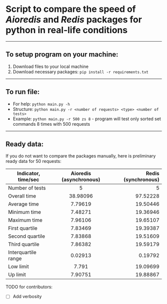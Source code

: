 # Script to compare the speed of **_Aioredis_** and **_Redis_** packages for python in real-life conditions

---

## To setup program on your machine:

1. Download files to your local machine
2. Download necessary packages: `pip install -r requirements.txt`

---

## To run file:

- For help: `python main.py -h`
- Structure: `python main.py -r <number of requests> <type> <number of tests>`
- Example: `python main.py -r 500 zs 8` - program will test only sorted set commands 8 times with 500 requests

---

## Ready data:

If you do not want to compare the packages manually, here is preliminary ready data for 50 requests:

| Indicator, time/sec | Aioredis (asynchronous) | Redis (synchronous) |
| ------------------- | :---------------------: | ------------------: |
| Number of tests     |            5            |                   5 |
| Overall time        |        38.98096         |            97.52228 |
| Average time        |         7.79619         |            19.50446 |
| Minimum time        |         7.48271         |            19.36946 |
| Maximum time        |         7.96106         |            19.65107 |
| First quartile      |         7.83469         |            19.39387 |
| Second quartile     |         7.83868         |            19.51609 |
| Third quartile      |         7.86382         |            19.59179 |
| Interquartile range |         0.02913         |             0.19792 |
| Low limit           |          7.791          |            19.09699 |
| Up limit            |         7.90751         |            19.88867 |



TODO for contributors:

- [ ] Add verbosity
